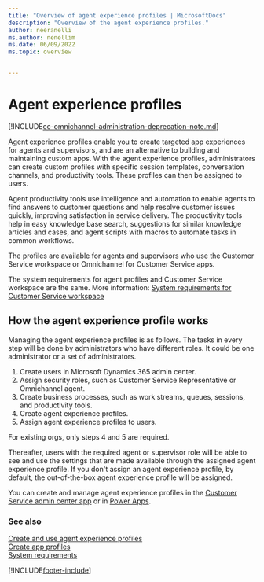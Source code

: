 ```yaml
---
title: "Overview of agent experience profiles | MicrosoftDocs"
description: "Overview of the agent experience profiles."
author: neeranelli
ms.author: nenellim
ms.date: 06/09/2022
ms.topic: overview


---
```


# Agent experience profiles

[!INCLUDE[cc-omnichannel-administration-deprecation-note.md](../includes/cc-omnichannel-administration-deprecation-note.md)]

Agent experience profiles enable you to create targeted app experiences for agents and supervisors, and are an alternative to building and maintaining custom apps.
With the agent experience profiles, administrators can create custom profiles with specific session templates, conversation channels, and productivity tools. These profiles can then be assigned to users.

Agent productivity tools use intelligence and automation to enable agents to find answers to customer questions and help resolve customer issues quickly, improving satisfaction in service delivery. The productivity tools help in easy knowledge base search, suggestions for similar knowledge articles and cases, and agent scripts with macros to automate tasks in common workflows. 

The profiles are available for agents and supervisors who use the Customer Service workspace or Omnichannel for Customer Service apps.

The system requirements for agent profiles and Customer Service workspace are the same. More information: [System requirements for Customer Service workspace](../customer-service/customer-service-workspace-system-requirements.md)

## How the agent experience profile works

Managing the agent experience profiles is as follows. The tasks in every step will be done by administrators who have different roles. It could be one administrator or a set of administrators.

1. Create users in Microsoft Dynamics 365 admin center.
2. Assign security roles, such as Customer Service Representative or Omnichannel agent.
3. Create business processes, such as work streams, queues, sessions, and productivity tools.
4. Create agent experience profiles.
5. Assign agent experience profiles to users.

For existing orgs, only steps 4 and 5 are required.

Thereafter, users with the required agent or supervisor role will be able to see and use the settings that are made available through the assigned agent experience profile. If you don't assign an agent experience profile, by default, the out-of-the-box agent experience profile will be assigned.

You can create and manage agent experience profiles in the [Customer Service admin center app](create-agent-experience-profile.md) or in [Power Apps](create-app-profiles-powerapps.md).

### See also
[Create and use agent experience profiles](create-agent-experience-profile.md)    
[Create app profiles](create-app-profiles-powerapps.md)  
[System requirements](../customer-service/customer-service-workspace-system-requirements.md)  

[!INCLUDE[footer-include](../includes/footer-banner.md)]
